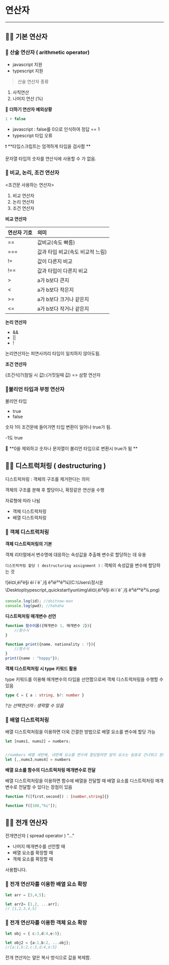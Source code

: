 # 연산자

----

##  :female_detective: 기본 연산자

###  :dizzy: 산술 연산자 ( arithmetic operator)

-  javascript 지원
- typescript 지원

> 산술 연산자 종류

1. 사칙연산
2. 나머지 연산 (%)

:rotating_light: **더하기 연산자 예외상황**

```javascript
1 + false
```

- javascript  : false를 0으로 인식하여 정답 == 1
- typescript 타입 오류

:heavy_exclamation_mark: **타입스크립트는 엄격하게 타입을 검사함 **

문자열 타입의 숫자를 연산식에 사용할 수 가 없음.



### :dizzy: 비교, 논리, 조건 연산자

<조건문 사용하는 연산자>

1. 비교 연산자
2. 논리 연산자
3. 조건 연산자

**비교 연산자**

| 연산자 기호 | 의미                             |
| :---------- | :------------------------------- |
| ==          | 값비교(속도 빠름)                |
| ===         | 값과 타입 비교(속도 비교적 느림) |
| !=          | 값이 다른지 비교                 |
| !==         | 값과 타입이 다른지 비교          |
| >           | a가 b보다 큰지                   |
| <           | a가 b보다 작은지                 |
| >=          | a가 b보다 크거나 같은지          |
| <=          | a가 b보다 작거나 같은지          |



**논리 연산자**

- &&
- ||
- !

논리연산자는 피연사끼리 타입이 일치하지 않아도됨.



**조건 연산자**

(조건식)?(참일 시 값):(거짓일때 값)  => 삼항 연산자



### :dizzy:불리언 타입과 부정 연산자

 불리언 타입

- true
- false

숫자 1이 조건문에 들어가면 타입 변환이 일어나  true가 됨. 

-1도  true 

:rotating_light: **0을 제외하고 숫자나 문자열이 불리언 타입으로 변환시 true가 됨 **



## :female_detective: 디스트럭처링 ( destructuring )

디스트럭처링 : 객체의 구조를 제거한다는 의미

객체의 구조를 분해 후 할당이나, 확장같은 연산을 수행

자료형에 따라 나뉨

- 객체 디스트럭처링
- 배열 디스트럭처링

### :dizzy: 객체 디스트럭처링

**객체 디스트럭처링의 기본**

객체 리터럴에서 변수명에 대응하는 속성값을 추출해 변수로 할당하는 데 유용 

`디스트럭처링 할당 ( destructuring assignment )` : 객체의 속성값을 변수에 할당하는 것

![ëì¤í¸ë­ì²ë§ì ëí ì´ë¯¸ì§ ê²ìê²°ê³¼](C:\Users\정시윤\Desktop\typescript_quickstart\yun\img\ëì¤í¸ë­ì²ë§ì ëí ì´ë¯¸ì§ ê²ìê²°ê³¼.png)

```javascript
console.log(id); //doitnow-man
console.log(pwd); //hahaha
```

**디스트럭처링 매개변수 선언**

```typescript
function 함수이름({매개변수 1, 매개변수 2}){
    //함수식
}
```



```typescript
function print({name, nationality : ?}){
    //함수식
}
print({name : "happy"});
```



**객체 디스트럭처링 시 type 키워드 활용**

type 키워드를 이용해 매개변수의 타입을 선언함으로써 객체 디스트럭처링을 수행할 수있음

```typescript
type C = { a : string, b?: number }
```

*?는 선택연산자 : 생략할 수 있음*



### :dizzy: 배열 디스트럭처링

배열 디스트럭처링을 이용하면 더욱 간결한 방법으로 배열 요소를 변수에 할당 가능

```typescript
let [nums1, nums2] = numbers;


//numbers 배열 세번째, 네번째 요소를 변수에 할당할려면 앞의 요소는 쉼표로 건너뛰고 원하는 위치에 있는 요소만 저장
let [,,nums3,nums4] = numbers
```



**배열 요소를 함수의 디스트럭처링 매개변수로 전달**

배열 디스트럭처링을 이용하면 함수에 배열을 전달할 때 배열 요소를 디스트럭처링 매개변수로 전달할 수 있다는 장점이 있음

```typescript
function f([first,second]) : [number,string]{}

function f([100,"hi"]);
```



## :female_detective: 전개 연산자

전개연산자 ( spread operator ) "..."

- 나머지 매개변수를 선언할 때
- 배열 요소를 확장할 때
- 객체 요소를 확장할 때

사용합니다.



###  :dizzy: 전개 연산자를 이용한 배열 요소 확장

```typescript
let arr = [3,4,5];

let arr2= [1,2, ...arr];
// [1,2,3,4,5] 
```



###  :dizzy: 전개 연산자를 이용한 객체 요소 확장

``` typescript
let obj = { c:3,d:4,e:5};

let obj2 = {a:1,b:2, ...obj};
//{a:1,b:2,c:3,d:4,e:5}
```

전개 연산자는 얖은 복사 방식으로 값을 복제함.

